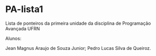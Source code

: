 # PA-lista1
Lista de ponteiros da primeira unidade da disciplina de Programação Avançada UFRN

Alunos:

Jean Magnus Araujo de Souza Junior;
Pedro Lucas Silva de Queiroz.
